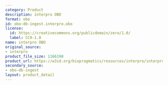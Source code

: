 ```yaml
---
category: Product
description: interpro OBO
format: obo
id: obo-db-ingest.interpro.obo
license:
  id: https://creativecommons.org/publicdomain/zero/1.0/
  label: CC0-1.0
name: interpro OBO
original_source:
- interpro
product_file_size: 1166198
product_url: https://w3id.org/biopragmatics/resources/interpro/interpro.obo
secondary_source:
- obo-db-ingest
layout: product_detail
---
```

